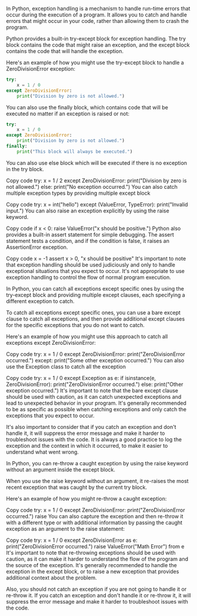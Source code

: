 In Python, exception handling is a mechanism to handle run-time errors that occur during the execution of a program. It allows you to catch and handle errors that might occur in your code, rather than allowing them to crash the program.

Python provides a built-in try-except block for exception handling. The try block contains the code that might raise an exception, and the except block contains the code that will handle the exception.

Here's an example of how you might use the try-except block to handle a ZeroDivisionError exception:

```python
try:
    x = 1 / 0
except ZeroDivisionError:
    print("Division by zero is not allowed.")
```

You can also use the finally block, which contains code that will be executed no matter if an exception is raised or not:

```python
try:
    x = 1 / 0
except ZeroDivisionError:
    print("Division by zero is not allowed.")
finally:
    print("This block will always be executed.")
```

You can also use else block which will be executed if there is no exception in the try block.

Copy code
try:
    x = 1 / 2
except ZeroDivisionError:
    print("Division by zero is not allowed.")
else:
    print("No exception occurred.")
You can also catch multiple exception types by providing multiple except block

Copy code
try:
    x = int("hello")
except (ValueError, TypeError):
    print("Invalid input.")
You can also raise an exception explicitly by using the raise keyword.

Copy code
if x < 0:
    raise ValueError("x should be positive.")
Python also provides a built-in assert statement for simple debugging. The assert statement tests a condition, and if the condition is false, it raises an AssertionError exception.

Copy code
x = -1
assert x > 0, "x should be positive"
It's important to note that exception handling should be used judiciously and only to handle exceptional situations that you expect to occur. It's not appropriate to use exception handling to control the flow of normal program execution.

In Python, you can catch all exceptions except specific ones by using the try-except block and providing multiple except clauses, each specifying a different exception to catch.

To catch all exceptions except specific ones, you can use a bare except clause to catch all exceptions, and then provide additional except clauses for the specific exceptions that you do not want to catch.

Here's an example of how you might use this approach to catch all exceptions except ZeroDivisionError:

Copy code
try:
    x = 1 / 0
except ZeroDivisionError:
    print("ZeroDivisionError occurred.")
except:
    print("Some other exception occurred.")
You can also use the Exception class to catch all the exception

Copy code
try:
    x = 1 / 0
except Exception as e:
    if isinstance(e, ZeroDivisionError):
        print("ZeroDivisionError occurred.")
    else:
        print("Other exception occurred.")
It's important to note that the bare except clause should be used with caution, as it can catch unexpected exceptions and lead to unexpected behavior in your program. It's generally recommended to be as specific as possible when catching exceptions and only catch the exceptions that you expect to occur.

It's also important to consider that if you catch an exception and don't handle it, it will suppress the error message and make it harder to troubleshoot issues with the code. It is always a good practice to log the exception and the context in which it occurred, to make it easier to understand what went wrong.

In Python, you can re-throw a caught exception by using the raise keyword without an argument inside the except block.

When you use the raise keyword without an argument, it re-raises the most recent exception that was caught by the current try block.

Here's an example of how you might re-throw a caught exception:

Copy code
try:
    x = 1 / 0
except ZeroDivisionError:
    print("ZeroDivisionError occurred.")
    raise
You can also capture the exception and then re-throw it with a different type or with additional information by passing the caught exception as an argument to the raise statement:

Copy code
try:
    x = 1 / 0
except ZeroDivisionError as e:
    print("ZeroDivisionError occurred.")
    raise ValueError("Math Error") from e
It's important to note that re-throwing exceptions should be used with caution, as it can make it harder to understand the flow of the program and the source of the exception. It's generally recommended to handle the exception in the except block, or to raise a new exception that provides additional context about the problem.

Also, you should not catch an exception if you are not going to handle it or re-throw it. If you catch an exception and don't handle it or re-throw it, it will suppress the error message and make it harder to troubleshoot issues with the code.
